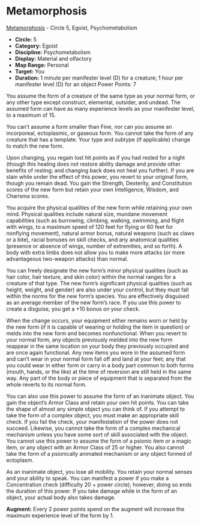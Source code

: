 # Metamorphosis

[Metamorphosis](/Psionics/M/Metamorphosis.md) - Circle 5, Egoist, Psychometabolism

- **Circle:** 5
- **Category:** Egoist
- **Discipline:** Psychometabolism
- **Display:** Material and olfactory
- **Map Range:** Personal
- **Target:** You
- **Duration:** 1 minute per manifester level (D) for a creature; 1 hour per manifester level (D) for an object
Power Points: 7

You assume the form of a creature of the same type as your normal form, or any other type except construct, elemental, outsider, and undead. The assumed form can have as many experience levels as your manifester level, to a maximum of 15.

You can’t assume a form smaller than Fine, nor can you assume an incorporeal, ectoplasmic, or gaseous form. You cannot take the form of any creature that has a template. Your type and subtype (if applicable) change to match the new form.

Upon changing, you regain lost hit points as if you had rested for a night (though this healing does not restore ability damage and provide other benefits of resting; and changing back does not heal you further). If you are slain while under the effect of this power, you revert to your original form, though you remain dead. You gain the Strength, Dexterity, and Constitution scores of the new form but retain your own Intelligence, Wisdom, and Charisma scores.

You acquire the physical qualities of the new form while retaining your own mind. Physical qualities include natural size, mundane movement capabilities (such as burrowing, climbing, walking, swimming, and flight with wings, to a maximum speed of 120 feet for flying or 60 feet for nonflying movement), natural armor bonus, natural weapons (such as claws or a bite), racial bonuses on skill checks, and any anatomical qualities (presence or absence of wings, number of extremities, and so forth). A body with extra limbs does not allow you to make more attacks (or more advantageous two-weapon attacks) than normal.

You can freely designate the new form’s minor physical qualities (such as hair color, hair texture, and skin color) within the normal ranges for a creature of that type. The new form’s significant physical qualities (such as height, weight, and gender) are also under your control, but they must fall within the norms for the new form’s species. You are effectively disguised as an average member of the new form’s race. If you use this power to create a disguise, you get a +10 bonus on your check.

When the change occurs, your equipment either remains worn or held by the new form (if it is capable of wearing or holding the item in question) or melds into the new form and becomes nonfunctional. When you revert to your normal form, any objects previously melded into the new form reappear in the same location on your body they previously occupied and are once again functional. Any new items you wore in the assumed form and can’t wear in your normal form fall off and land at your feet; any that you could wear in either form or carry in a body part common to both forms (mouth, hands, or the like) at the time of reversion are still held in the same way. Any part of the body or piece of equipment that is separated from the whole reverts to its normal form.

You can also use this power to assume the form of an inanimate object. You gain the object’s Armor Class and retain your own hit points. You can take the shape of almost any simple object you can think of. If you attempt to take the form of a complex object, you must make an appropriate skill check. If you fail the check, your manifestation of the power does not succeed. Likewise, you cannot take the form of a complex mechanical mechanism unless you have some sort of skill associated with the object. You cannot use this power to assume the form of a psionic item or a magic item, or any object with an Armor Class of 25 or higher. You also cannot take the form of a psionically animated mechanism or any object formed of ectoplasm.

As an inanimate object, you lose all mobility. You retain your normal senses and your ability to speak. You can manifest a power if you make a Concentration check (difficulty 20 + power circle); however, doing so ends the duration of this power. If you take damage while in the form of an object, your actual body also takes damage.

**Augment:** Every 2 power points spend on the augment will increase the maximum experience level of the form by 1.
